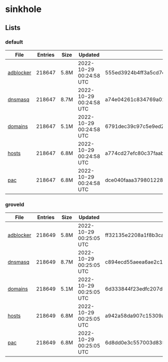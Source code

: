 # sinkhole

## Lists

### default

|File|Entries|Size|Updated|Hash|
|-|-|-|-|-|
|[adblocker](https://raw.githubusercontent.com/groveld/sinkhole/lists/default/adblocker.txt)|218647|5.8M|2022-10-29 00:24:58 UTC|555ed3924b4ff3a5cd7c1e0a9ca44abbb341babdeeb766b2fb5aaf800a00b357|
|[dnsmasq](https://raw.githubusercontent.com/groveld/sinkhole/lists/default/dnsmasq.txt)|218647|8.7M|2022-10-29 00:24:58 UTC|a74e04261c834769a01560996dbc0179d8b9908f9766452384419717455e151b|
|[domains](https://raw.githubusercontent.com/groveld/sinkhole/lists/default/domains.txt)|218647|5.1M|2022-10-29 00:24:58 UTC|6791dec39c97c5e9ed2153e719215fee994c61feaa043f4e6cc3897c91b489b7|
|[hosts](https://raw.githubusercontent.com/groveld/sinkhole/lists/default/hosts.txt)|218647|6.8M|2022-10-29 00:24:58 UTC|a774cd27efc80c37faab2e04cec2eb66e7886106aa2cecfc6ff2712f901e123c|
|[pac](https://raw.githubusercontent.com/groveld/sinkhole/lists/default/pac.txt)|218647|6.8M|2022-10-29 00:24:58 UTC|dce040faaa379801228d38a9853bf582217cd5996611f1b0d32a3242893524fb|

### groveld

|File|Entries|Size|Updated|Hash|
|-|-|-|-|-|
|[adblocker](https://raw.githubusercontent.com/groveld/sinkhole/lists/groveld/adblocker.txt)|218649|5.8M|2022-10-29 00:25:05 UTC|ff32135e2208a1f8b3ca5be05b4f86532b32c886309195bcf4e90b9061b495ea|
|[dnsmasq](https://raw.githubusercontent.com/groveld/sinkhole/lists/groveld/dnsmasq.txt)|218649|8.7M|2022-10-29 00:25:05 UTC|c894ecd55aeea6ae2c1ed57f7d3737efd59f3455565dd87f469a9850f1163be6|
|[domains](https://raw.githubusercontent.com/groveld/sinkhole/lists/groveld/domains.txt)|218649|5.1M|2022-10-29 00:25:05 UTC|6d333844f23edfc207d984144e92cf04adae8fae8426685c7ca171b3cef09c53|
|[hosts](https://raw.githubusercontent.com/groveld/sinkhole/lists/groveld/hosts.txt)|218649|6.8M|2022-10-29 00:25:05 UTC|a942a58da907c15309ac6b31b166c03aa965eaff6dda4142a7959b194ae4be20|
|[pac](https://raw.githubusercontent.com/groveld/sinkhole/lists/groveld/pac.txt)|218649|6.8M|2022-10-29 00:25:05 UTC|6d8dd0e3c557003d8350de74b26b08e4148647e2dfdc334d742f37ef23a38579|
